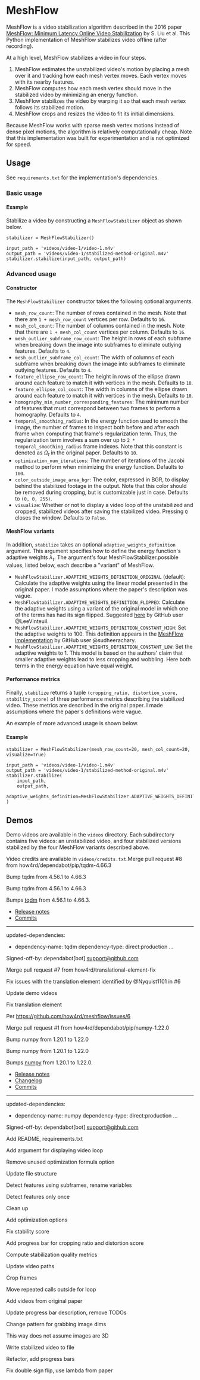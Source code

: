 # MeshFlow

MeshFlow is a video stabilization algorithm described in the 2016 paper
[MeshFlow: Minimum Latency Online Video Stabilization](http://www.liushuaicheng.org/eccv2016/meshflow.pdf)
by S. Liu et al. This Python implementation of MeshFlow stabilizes video offline (after recording).

At a high level, MeshFlow stabilizes a video in four steps.

1) MeshFlow estimates the unstabilized video's motion by placing a mesh over it and
tracking how each mesh vertex moves. Each vertex moves with its nearby features.
2) MeshFlow computes how each mesh vertex should move in the stabilized video by
minimizing an energy function.
3) MeshFlow stabilizes the video by warping it so that each mesh vertex follows its stabilized
motion.
4) MeshFlow crops and resizes the video to fit its initial dimensions.

Because MeshFlow works with sparse mesh vertex motions instead of dense pixel motions,
the algorithm is relatively computationally cheap. Note that this implementation was built for
experimentation and is not optimized for speed.

## Usage

See `requirements.txt` for the implementation's dependencies.

### Basic usage

#### Example

Stabilize a video by constructing a `MeshFlowStabilizer` object as shown below.

```
stabilizer = MeshFlowStabilizer()

input_path = 'videos/video-1/video-1.m4v'
output_path = 'videos/video-1/stabilized-method-original.m4v'
stabilizer.stabilize(input_path, output_path)
```

### Advanced usage

#### Constructor

The `MeshFlowStabilizer` constructor takes the following optional arguments.

* `mesh_row_count`: The number of rows contained in the mesh. Note that there are
`1 + mesh_row_count` vertices per row. Defaults to `16`.
* `mesh_col_count`: The number of columns contained in the mesh. Note that there are
`1 + mesh_col_count` vertices per column. Defaults to `16`.
* `mesh_outlier_subframe_row_count`: The height in rows of each subframe when breaking down
    the image into subframes to eliminate outlying features. Defaults to `4`.
* `mesh_outlier_subframe_col_count`: The width of columns of each subframe when breaking
    down the image into subframes to eliminate outlying features. Defaults to `4`.
* `feature_ellipse_row_count`: The height in rows of the ellipse drawn around each feature
    to match it with vertices in the mesh. Defaults to `10`.
* `feature_ellipse_col_count`: The width in columns of the ellipse drawn around each feature
    to match it with vertices in the mesh. Defaults to `10`.
* `homography_min_number_corresponding_features`: The minimum number of features
    that must correspond between two frames to perform a homography. Defaults to `4`.
* `temporal_smoothing_radius`: In the energy function used to smooth the image, the number of
    frames to inspect both before and after each frame when computing that frame's
    regularization term. Thus, the regularization term involves a sum over up to
    `2 * temporal_smoothing_radius` frame indexes. Note that this constant is denoted as
    $\Omega_{t}$ in the original paper. Defaults to `10`.
* `optimization_num_iterations`: The number of iterations of the Jacobi method to perform when
    minimizing the energy function. Defaults to `100`.
* `color_outside_image_area_bgr`: The color, expressed in BGR, to display behind the
    stabilized footage in the output. Note that this color should be removed during cropping, but is
    customizable just in case. Defaults to `(0, 0, 255)`.
* `visualize`: Whether or not to display a video loop of the unstabilized and cropped, stabilized
    videos after saving the stabilized video. Pressing `Q` closes the window. Defaults to `False`.

#### MeshFlow variants

In addition, `stabilize` takes an optional `adaptive_weights_definition` argument. This
argument specifies how to define the energy function's adaptive weights $\lambda_t$. The
argument's four MeshFlowStabilizer.possible values, listed below, each describe a "variant" of
MeshFlow.

* `MeshFlowStabilizer.ADAPTIVE_WEIGHTS_DEFINITION_ORIGINAL` (default): Calculate the adaptive
    weights using the linear model presented in the original paper. I made assumptions where the
    paper's description was vague.
* `MeshFlowStabilizer.ADAPTIVE_WEIGHTS_DEFINITION_FLIPPED`: Calculate the adaptive weights using a
    variant of the original model in which one of the terms has had its sign flipped. Suggested
    [here](https://github.com/sudheerachary/Mesh-Flow-Video-Stabilization/issues/12#issuecomment-553737073)
    by GitHub user @LeeVinteuil.
* `MeshFlowStabilizer.ADAPTIVE_WEIGHTS_DEFINITION_CONSTANT_HIGH`: Set the adaptive weights to $100$.
    This definition appears in the [MeshFlow implementation](https://github.com/sudheerachary/Mesh-Flow-Video-Stabilization/tree/5780fe750cf7dc35e5cfcd0b4a56d408ce3a9e53) by GitHub user
    @sudheerachary.
* `MeshFlowStabilizer.ADAPTIVE_WEIGHTS_DEFINITION_CONSTANT_LOW`: Set the adaptive weights to $1$.
    This model is based on the authors' claim that smaller adaptive weights lead to less
    cropping and wobbling. Here both terms in the energy equation have equal weight.

#### Performance metrics

Finally, `stabilize` returns a tuple `(cropping_ratio, distortion_score, stability_score)` of three
performance metrics describing the stabilized video. These metrics are described in the original
paper. I made assumptions where the paper's definitions were vague.

An example of more advanced usage is shown below.

#### Example

```
stabilizer = MeshFlowStabilizer(mesh_row_count=20, mesh_col_count=20, visualize=True)

input_path = 'videos/video-1/video-1.m4v'
output_path = 'videos/video-1/stabilized-method-original.m4v'
stabilizer.stabilize(
    input_path,
    output_path,
    adaptive_weights_definition=MeshFlowStabilizer.ADAPTIVE_WEIGHTS_DEFINITION_CONSTANT_HIGH
)
```

## Demos

Demo videos are available in the `videos` directory. Each subdirectory contains five videos:
an unstabilized video, and four stabilized versions stabilized by the four MeshFlow variants
described above.

Video credits are available in `videos/credits.txt`.Merge pull request #8 from how4rd/dependabot/pip/tqdm-4.66.3

Bump tqdm from 4.56.1 to 4.66.3

Bump tqdm from 4.56.1 to 4.66.3

Bumps [tqdm](https://github.com/tqdm/tqdm) from 4.56.1 to 4.66.3.
- [Release notes](https://github.com/tqdm/tqdm/releases)
- [Commits](https://github.com/tqdm/tqdm/compare/v4.56.1...v4.66.3)

---
updated-dependencies:
- dependency-name: tqdm
  dependency-type: direct:production
...

Signed-off-by: dependabot[bot] <support@github.com>

Merge pull request #7 from how4rd/translational-element-fix

Fix issues with the translation element identified by @Nyquist1101 in #6

Update demo videos

Fix translation element

Per https://github.com/how4rd/meshflow/issues/6

Merge pull request #1 from how4rd/dependabot/pip/numpy-1.22.0

Bump numpy from 1.20.1 to 1.22.0

Bump numpy from 1.20.1 to 1.22.0

Bumps [numpy](https://github.com/numpy/numpy) from 1.20.1 to 1.22.0.
- [Release notes](https://github.com/numpy/numpy/releases)
- [Changelog](https://github.com/numpy/numpy/blob/main/doc/RELEASE_WALKTHROUGH.rst)
- [Commits](https://github.com/numpy/numpy/compare/v1.20.1...v1.22.0)

---
updated-dependencies:
- dependency-name: numpy
  dependency-type: direct:production
...

Signed-off-by: dependabot[bot] <support@github.com>

Add README, requirements.txt

Add argument for displaying video loop

Remove unused optimization formula option

Update file structure

Detect features using subframes, rename variables

Detect features only once

Clean up

Add optimization options

Fix stability score

Add progress bar for cropping ratio and distortion score

Compute stabilization quality metrics

Update video paths

Crop frames

Move repeated calls outside for loop

Add videos from original paper

Update progress bar description, remove TODOs

Change pattern for grabbing image dims

This way does not assume images are 3D

Write stabilized video to file

Refactor, add progress bars

Fix double sign flip, use lambda from paper

